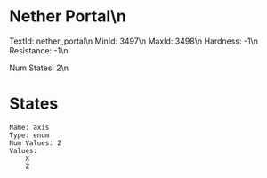 # Nether Portal\n
TextId: nether_portal\n
MinId: 3497\n
MaxId: 3498\n
Hardness: -1\n
Resistance: -1\n

Num States: 2\n
# States
```
Name: axis
Type: enum
Num Values: 2
Values:
    X
    Z
```